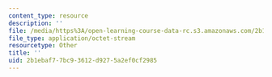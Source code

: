 ```yaml
---
content_type: resource
description: ''
file: /media/https%3A/open-learning-course-data-rc.s3.amazonaws.com/2b1ebaf77bc93612d9275a2ef0cf2985_l7B_reasoningvis.pdf
file_type: application/octet-stream
resourcetype: Other
title: ''
uid: 2b1ebaf7-7bc9-3612-d927-5a2ef0cf2985
---
```

